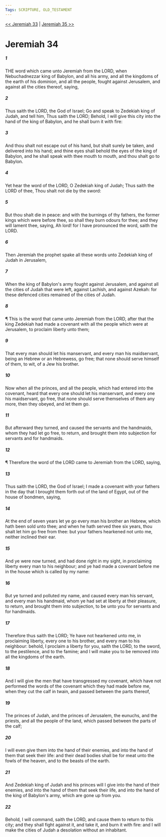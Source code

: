 ```yaml
---
Tags: SCRIPTURE, OLD_TESTAMENT
---
```


[<< Jeremiah 33](OLD_TESTAMENT/24_Jeremiah/Jeremiah_33.md) | [Jeremiah 35 >>](OLD_TESTAMENT/24_Jeremiah/Jeremiah_35.md)

# Jeremiah 34

##### 1
 THE word which came unto Jeremiah from the LORD, when Nebuchadnezzar king of Babylon, and all his army, and all the kingdoms of the earth of his dominion, and all the people, fought against Jerusalem, and against all the cities thereof, saying,
##### 2
 Thus saith the LORD, the God of Israel; Go and speak to Zedekiah king of Judah, and tell him, Thus saith the LORD; Behold, I will give this city into the hand of the king of Babylon, and he shall burn it with fire:
##### 3
 And thou shalt not escape out of his hand, but shalt surely be taken, and delivered into his hand; and thine eyes shall behold the eyes of the king of Babylon, and he shall speak with thee mouth to mouth, and thou shalt go to Babylon.
##### 4
 Yet hear the word of the LORD, O Zedekiah king of Judah; Thus saith the LORD of thee, Thou shalt not die by the sword:
##### 5
 But thou shalt die in peace: and with the burnings of thy fathers, the former kings which were before thee, so shall they burn odours for thee; and they will lament thee, saying, Ah lord! for I have pronounced the word, saith the LORD.
##### 6
 Then Jeremiah the prophet spake all these words unto Zedekiah king of Judah in Jerusalem,
##### 7
 When the king of Babylon's army fought against Jerusalem, and against all the cities of Judah that were left, against Lachish, and against Azekah: for these defenced cities remained of the cities of Judah.
##### 8
 ¶ This is the word that came unto Jeremiah from the LORD, after that the king Zedekiah had made a covenant with all the people which were at Jerusalem, to proclaim liberty unto them;
##### 9
 That every man should let his manservant, and every man his maidservant, being an Hebrew or an Hebrewess, go free; that none should serve himself of them, to wit, of a Jew his brother.
##### 10
 Now when all the princes, and all the people, which had entered into the covenant, heard that every one should let his manservant, and every one his maidservant, go free, that none should serve themselves of them any more, then they obeyed, and let them go.
##### 11
 But afterward they turned, and caused the servants and the handmaids, whom they had let go free, to return, and brought them into subjection for servants and for handmaids.
##### 12
 ¶ Therefore the word of the LORD came to Jeremiah from the  LORD, saying,
##### 13
 Thus saith the LORD, the God of Israel; I made a covenant with your fathers in the day that I brought them forth out of the land of Egypt, out of the house of bondmen, saying,
##### 14
 At the end of seven years let ye go every man his brother an Hebrew, which hath been sold unto thee; and when he hath served thee six years, thou shalt let him go free from thee: but your fathers hearkened not unto me, neither inclined their ear.
##### 15
 And ye were now turned, and had done right in my sight, in proclaiming liberty every man to his neighbour; and ye had made a covenant before me in the house which is called by my name:
##### 16
 But ye turned and polluted my name, and caused every man his servant, and every man his handmaid, whom ye had set at liberty at their pleasure, to return, and brought them into subjection, to be unto you for servants and for handmaids.
##### 17
 Therefore thus saith the LORD; Ye have not hearkened unto me, in proclaiming liberty, every one to his brother, and every man to his neighbour: behold, I proclaim a liberty for you, saith the LORD, to the sword, to the pestilence, and to the famine; and I will make you to be removed into all the kingdoms of the earth.
##### 18
 And I will give the men that have transgressed my covenant, which have not performed the words of the covenant which they had made before me, when they cut the calf in twain, and passed between the parts thereof,
##### 19
 The princes of Judah, and the princes of Jerusalem, the eunuchs, and the priests, and all the people of the land, which passed between the parts of the calf;
##### 20
 I will even give them into the hand of their enemies, and into the hand of them that seek their life: and their dead bodies shall be for meat unto the fowls of the heaven, and to the beasts of the earth.
##### 21
 And Zedekiah king of Judah and his princes will I give into the hand of their enemies, and into the hand of them that seek their life, and into the hand of the king of Babylon's army, which are gone up from you.
##### 22
 Behold, I will command, saith the LORD, and cause them to return to this city; and they shall fight against it, and take it, and burn it with fire: and I will make the cities of Judah a desolation without an inhabitant.
